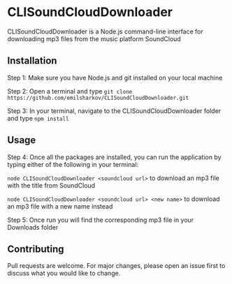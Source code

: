 # CLISoundCloudDownloader

CLISoundCloudDownloader is a Node.js command-line interface for downloading mp3 files from the music platform SoundCloud

## Installation

Step 1: Make sure you have Node.js and git installed on your local machine

Step 2: Open a terminal and type ```git clone https://github.com/emilsharkov/CLISoundCloudDownloader.git```

Step 3: In your terminal, navigate to the CLISoundCloudDownloader folder and type ```npm install ```

## Usage

Step 4: Once all the packages are installed, you can run the application by typing either of the following in your terminal:

```node CLISoundCloudDownloader <soundcloud url>``` to download an mp3 file with the title from SoundCloud

```node CLISoundCloudDownloader <soundcloud url> <new name>``` to download an mp3 file with a new name instead

Step 5: Once run you will find the corresponding mp3 file in your Downloads folder

## Contributing

Pull requests are welcome. For major changes, please open an issue first to discuss what you would like to change.
